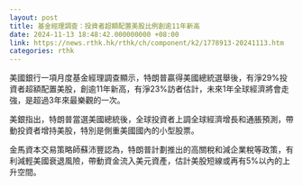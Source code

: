 ```yaml
---
layout: post
title: 基金經理調查：投資者超額配置美股比例創逾11年新高　
date: 2024-11-13 18:48:42.000000000 +08:00
link: https://news.rthk.hk/rthk/ch/component/k2/1778913-20241113.htm
categories: rthk
---
```


美國銀行一項月度基金經理調查顯示，特朗普贏得美國總統選舉後，有淨29%投資者超額配置美股，創逾11年新高，有淨23%訪者估計，未來1年全球經濟將會走強，是超過3年來最樂觀的一次。

美銀指出，特朗普當選美國總統後，全球投資者上調全球經濟增長和通脹預測，帶動投資者增持美股，特別是側重美國國內的小型股票。

金馬資本交易策略師蘇沛豐認為，特朗普計劃推出的高關稅和減企業稅等政策，有利減輕美國衰退風險，帶動資金流入美元資產，估計美股短線或再有5%以內的上升空間。
